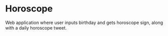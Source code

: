 # Horoscope
Web application where user inputs birthday and gets horoscope sign, along with a daily horoscope tweet.
